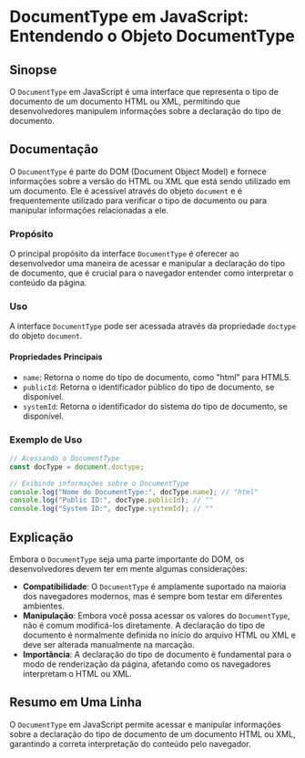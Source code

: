 <!--
Meta Description: # DocumentType em JavaScript: Entendendo o Objeto DocumentType ## Sinopse O `DocumentType` em JavaScript é uma interface que representa o tipo de docu...
Meta Keywords: documenttype, documento, tipo, html, doctype
-->

# DocumentType em JavaScript: Entendendo o Objeto DocumentType

## Sinopse
O `DocumentType` em JavaScript é uma interface que representa o tipo de documento de um documento HTML ou XML, permitindo que desenvolvedores manipulem informações sobre a declaração do tipo de documento.

## Documentação
O `DocumentType` é parte do DOM (Document Object Model) e fornece informações sobre a versão do HTML ou XML que está sendo utilizado em um documento. Ele é acessível através do objeto `document` e é frequentemente utilizado para verificar o tipo de documento ou para manipular informações relacionadas a ele.

### Propósito
O principal propósito da interface `DocumentType` é oferecer ao desenvolvedor uma maneira de acessar e manipular a declaração do tipo de documento, que é crucial para o navegador entender como interpretar o conteúdo da página.

### Uso
A interface `DocumentType` pode ser acessada através da propriedade `doctype` do objeto `document`. 

#### Propriedades Principais
- `name`: Retorna o nome do tipo de documento, como "html" para HTML5.
- `publicId`: Retorna o identificador público do tipo de documento, se disponível.
- `systemId`: Retorna o identificador do sistema do tipo de documento, se disponível.

### Exemplo de Uso
```javascript
// Acessando o DocumentType
const docType = document.doctype;

// Exibindo informações sobre o DocumentType
console.log("Nome do DocumentType:", docType.name); // "html"
console.log("Public ID:", docType.publicId); // ""
console.log("System ID:", docType.systemId); // ""
```

## Explicação
Embora o `DocumentType` seja uma parte importante do DOM, os desenvolvedores devem ter em mente algumas considerações:

- **Compatibilidade**: O `DocumentType` é amplamente suportado na maioria dos navegadores modernos, mas é sempre bom testar em diferentes ambientes.
- **Manipulação**: Embora você possa acessar os valores do `DocumentType`, não é comum modificá-los diretamente. A declaração do tipo de documento é normalmente definida no início do arquivo HTML ou XML e deve ser alterada manualmente na marcação.
- **Importância**: A declaração do tipo de documento é fundamental para o modo de renderização da página, afetando como os navegadores interpretam o HTML ou XML.

## Resumo em Uma Linha
O `DocumentType` em JavaScript permite acessar e manipular informações sobre a declaração do tipo de documento de um documento HTML ou XML, garantindo a correta interpretação do conteúdo pelo navegador.
